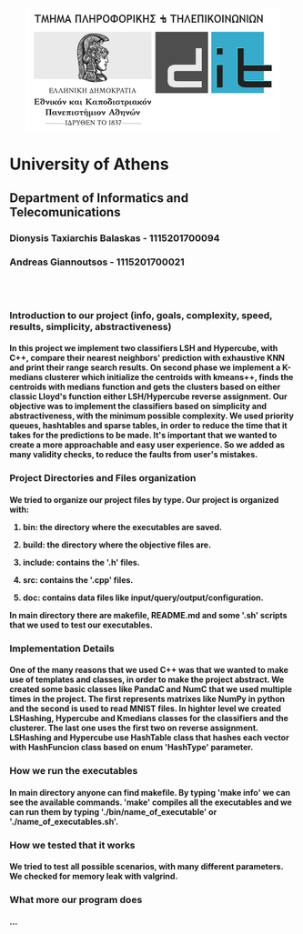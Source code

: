 
<p style="text-align: center;">
    <img src="./doc/images/di_uoa.png" alt="UOA">
    <h1>University of Athens</h1>
    <h2>Department of Informatics and Telecomunications</h2>
</p>

<h3>Dionysis Taxiarchis Balaskas - 1115201700094</h3>
<h3>Andreas Giannoutsos - 1115201700021</h3>
<br><br>


<h3>Introduction to our project (info, goals, complexity, speed, results, simplicity, abstractiveness)</h3>
<h4>
In this project we implement two classifiers LSH and Hypercube, with C++, compare their 
nearest neighbors' prediction with exhaustive KNN and print their range search results. 
On second phase we implement a K-medians clusterer which initialize the centroids with 
kmeans++, finds the centroids with medians function and gets the clusters based on either 
classic Lloyd's function either LSH/Hypercube reverse assignment.
Our objective was to implement the classifiers based on simplicity and abstractiveness,
with the minimum possible complexity. We used priority queues, hashtables and sparse tables, in order to reduce the time that it takes for the predictions to be made.
It's important that we wanted to create a more approachable and easy user experience. So we added as many validity checks, to reduce the faults from user's mistakes.
</h4>

<h3>Project Directories and Files organization</h3>
<h4>
We tried to organize our project files by type.
Our project is organized with:
    
1. bin: the directory where the executables are saved.

2. build: the directory where the objective files are.

3. include: contains the '.h' files.

4. src: contains the '.cpp' files.

5. doc: contains data files like input/query/output/configuration.

In main directory there are makefile, README.md and some '.sh' scripts that we used to 
test our executables.
</h4>

<h3>Implementation Details</h3>
<h4>
One of the many reasons that we used C++ was that we wanted to make use of templates and 
classes, in order to make the project abstract. We created some basic classes like PandaC 
and NumC that we used multiple times in the project. The first represents matrixes like 
NumPy in python and the second is used to read MNIST files. In highter level 
we created LSHashing, Hypercube and Kmedians classes for the classifiers and the 
clusterer. The last one uses the first two on reverse assignment. LSHashing and Hypercube 
use HashTable class that hashes each vector with HashFuncion class based on enum 
'HashType' parameter.
</h4>

<h3>How we run the executables</h3>
<h4>
In main directory anyone can find makefile. By typing 'make info' we can see the available
commands. 'make' compiles all the executables and we can run them by typing 
'./bin/name_of_executable' or './name_of_executables.sh'.
</h4>

<h3>How we tested that it works</h3>
<h4>
We tried to test all possible scenarios, with many different parameters. We checked for 
memory leak with valgrind.
</h4>

<h3>What more our program does</h3>
<h4>
...
</h4>


